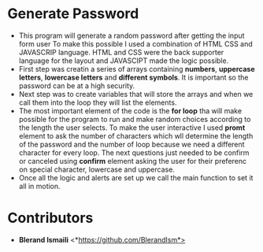 # Generate Password
- This program will generate a random password after getting the input form user
To make this possible I used a combination of HTML CSS and JAVASCRIP language. 
HTML and CSS were the back supporter language for the layout and JAVASCIPT made the logic possible.
- First step was creatin a series of arrays containing **numbers**, **uppercase letters**, **lowercase letters** and **different symbols**. It is important so the password can be at a high security.
- Next step was to create variables that will store the arrays and when we call them into the loop they will list the elements. 
- The most important element of the code is the **for loop** tha will make possible for the program to run and make random choices according to the length the user selects.
To make the user interactive I used **promt** element to ask the number of characters which wll determine the length of the password and the number of loop because we need a different character for every loop. 
The next questions just needed to be confirm or canceled  using **confirm** element asking the user for their preferenc on special character, lowercase and uppercase.
- Once all the logic and alerts are set up we call the main function to set it all in motion. 

# Contributors 
- **Blerand Ismaili** <*https://github.com/BlerandIsm*>